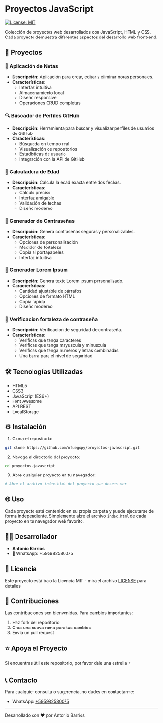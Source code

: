 # Proyectos JavaScript

[![License: MIT](https://img.shields.io/badge/License-MIT-yellow.svg)](https://opensource.org/licenses/MIT)

Colección de proyectos web desarrollados con JavaScript, HTML y CSS. Cada proyecto demuestra diferentes aspectos del desarrollo web front-end.

## 🚀 Proyectos

### 📝 Aplicación de Notas
- **Descripción**: Aplicación para crear, editar y eliminar notas personales.
- **Características**:
  - Interfaz intuitiva
  - Almacenamiento local
  - Diseño responsive
  - Operaciones CRUD completas

### 🔍 Buscador de Perfiles GitHub
- **Descripción**: Herramienta para buscar y visualizar perfiles de usuarios de GitHub.
- **Características**:
  - Búsqueda en tiempo real
  - Visualización de repositorios
  - Estadísticas de usuario
  - Integración con la API de GitHub

### 📅 Calculadora de Edad
- **Descripción**: Calcula la edad exacta entre dos fechas.
- **Características**:
  - Cálculo preciso
  - Interfaz amigable
  - Validación de fechas
  - Diseño moderno

### 🔐 Generador de Contraseñas
- **Descripción**: Genera contraseñas seguras y personalizables.
- **Características**:
  - Opciones de personalización
  - Medidor de fortaleza
  - Copia al portapapeles
  - Interfaz intuitiva

### 📄 Generador Lorem Ipsum
- **Descripción**: Genera texto Lorem Ipsum personalizado.
- **Características**:
  - Cantidad ajustable de párrafos
  - Opciones de formato HTML
  - Copia rápida
  - Diseño moderno

### 📄 Verificacion fortaleza de contraseña
- **Descripción**: Verificacion de seguridad de contraseña.
- **Características**:
  - Verificas que tenga caracteres
  - Verificas que tenga mayuscula y minuscula
  - Verificas que tenga numeros y letras combinadas
  - Una barra para el nivel de seguridad
    
## 🛠️ Tecnologías Utilizadas

- HTML5
- CSS3
- JavaScript (ES6+)
- Font Awesome
- API REST
- LocalStorage

## ⚙️ Instalación

1. Clona el repositorio:
```bash
git clone https://github.com/nfuegopy/proyectos-javascript.git
```

2. Navega al directorio del proyecto:
```bash
cd proyectos-javascript
```

3. Abre cualquier proyecto en tu navegador:
```bash
# Abre el archivo index.html del proyecto que desees ver
```

## 🌐 Uso

Cada proyecto está contenido en su propia carpeta y puede ejecutarse de forma independiente. Simplemente abre el archivo `index.html` de cada proyecto en tu navegador web favorito.

## 👨‍💻 Desarrollador

- **Antonio Barrios**
- 📱 WhatsApp: +595982580075

## 📄 Licencia

Este proyecto está bajo la Licencia MIT - mira el archivo [LICENSE](LICENSE) para detalles

## 🤝 Contribuciones

Las contribuciones son bienvenidas. Para cambios importantes:

1. Haz fork del repositorio
2. Crea una nueva rama para tus cambios
3. Envía un pull request

## ⭐ Apoya el Proyecto

Si encuentras útil este repositorio, por favor dale una estrella ⭐

## 📞 Contacto

Para cualquier consulta o sugerencia, no dudes en contactarme:
- WhatsApp: [+595982580075](https://wa.me/595982580075)

---
Desarrollado con ❤️ por Antonio Barrios
